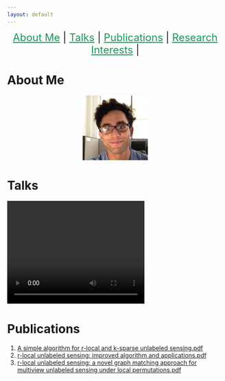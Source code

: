 ```yaml
---
layout: default
---
```


<p  align="center">
 <font size="+2">
 <a href='#about-me' style='color: #159957'>About Me</a> |
 <a href='#Talks' style='color: #159957'>Talks</a> |
 <a href='#publications' style='color: #159957'>Publications</a> |
 <a href='#research-interests' style='color: #159957'>Research Interests</a> |
 </font>  
</p>


# About Me
<p align="center">
<img src="AhmedAbbasiMe.jpg" width="30%" height="30%" > 
</p>

# Talks
<video width="320" height="240">
  <source src="ICASSP.mp4" type="video/mp4">
</video>


# Publications
<ol>
<li><a href="ULSLetter.pdf">A simple algorithm for r-local and k-sparse unlabeled sensing.pdf</a></li>
<li><a href="Paper1.pdf">r-local unlabeled sensing: improved  algorithm and applications.pdf</a></li>
<li><a href="Paper2.pdf">r-local unlabeled sensing: a novel graph matching approach for multiview unlabeled sensing under local permutations.pdf</a></li>
</ol>

# 
